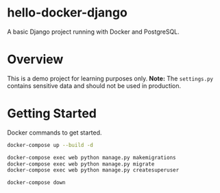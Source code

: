 hello-docker-django
==============================

A basic Django project running with Docker and PostgreSQL.

# Overview

This is a demo project for learning purposes only.
**Note:** The `settings.py` contains sensitive data and should not be used in production.

# Getting Started

Docker commands to get started.

```bash
docker-compose up --build -d

docker-compose exec web python manage.py makemigrations
docker-compose exec web python manage.py migrate
docker-compose exec web python manage.py createsuperuser

docker-compose down
```
